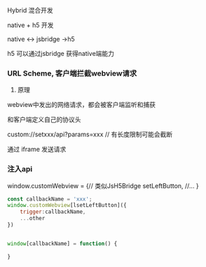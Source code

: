 Hybrid 混合开发

native + h5 开发

native <-> jsbridge ->h5

h5 可以通过jsbridge 获得native端能力


### URL Scheme, 客户端拦截webview请求

1. 原理

webview中发出的网络请求，都会被客户端监听和捕获

和客户端定义自己的协议头

custom://setxxx/api?params=xxx // 有长度限制可能会截断


通过 iframe 发送请求 

### 注入api

window.customWebview = {// 类似JsH5Bridge
    setLeftButton,
    //...
}

```js
const callbackName = 'xxx';
window.customWebview[lsetLeftButton]({
    trigger:callbackName,
    ...other
})


window[callbackName] = function() {
    
}
```